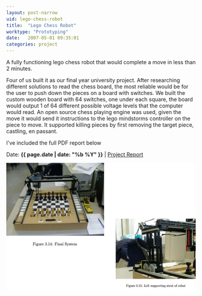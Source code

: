 ```yaml
---
layout: post-narrow
uid: lego-chess-robot
title:  "Lego Chess Robot"
worktype: "Prototyping"
date:   2007-05-01 09:35:01
categories: project
---
```


<p>
	A fully functioning lego chess robot that would complete a move in less than 2 minutes.
</p>
<p>
  Four of us built it as our final year university project.
  After researching different solutions to read the chess board, the most reliable would be for the user to push down the pieces on a board with switches.  We built the custom wooden board with 64 switches, one under each square, the board would output 1 of 64 different possible voltage levels that the computer would read.  An open source chess playing engine was used, given the move it would send it instructions to the lego mindstorms controller on the piece to move.  It supported killing pieces by first removing the target piece, castling, en passant.
</p>

<p>I've included the full PDF report below</p>

<p class="meta">Date: <strong>{{ page.date | date: "%b %Y" }}</strong> | <a href="/img/ESEteamReport04-05.pdf">Project Report</a></p>

<div class="showcase">
	<img src="/img/lego-chess-robot/lego-chess-robot1.jpg" alt="lego-chess-robot-1">
</div>